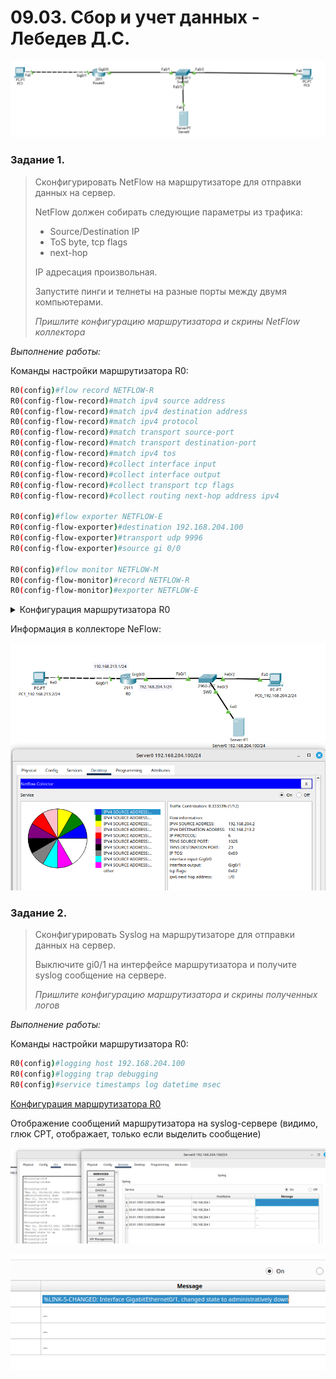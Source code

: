 # 09.03. Сбор и учет данных - Лебедев Д.С.

![](_att/0903-00-00.jpg)
### Задание 1.
> Сконфигурировать NetFlow на маршрутизаторе для отправки данных на сервер.
> 
> NetFlow должен собирать следующие параметры из трафика:
> - Source/Destination IP
> - ToS byte, tcp flags
> - next-hop
> 
> IP адресация произвольная.
> 
> Запустите пинги и телнеты на разные порты между двумя компьютерами.
> 
> *Пришлите конфигурацию маршрутизатора и скрины NetFlow коллектора*

*Выполнение работы:*

Команды настройки маршрутизатора R0:

```sh
R0(config)#flow record NETFLOW-R
R0(config-flow-record)#match ipv4 source address
R0(config-flow-record)#match ipv4 destination address
R0(config-flow-record)#match ipv4 protocol
R0(config-flow-record)#match transport source-port
R0(config-flow-record)#match transport destination-port
R0(config-flow-record)#match ipv4 tos
R0(config-flow-record)#collect interface input
R0(config-flow-record)#collect interface output
R0(config-flow-record)#collect transport tcp flags
R0(config-flow-record)#collect routing next-hop address ipv4

R0(config)#flow exporter NETFLOW-E
R0(config-flow-exporter)#destination 192.168.204.100
R0(config-flow-exporter)#transport udp 9996
R0(config-flow-exporter)#source gi 0/0

R0(config)#flow monitor NETFLOW-M
R0(config-flow-monitor)#record NETFLOW-R
R0(config-flow-monitor)#exporter NETFLOW-E
```

<details>
<summary>Конфигурация маршрутизатора R0</summary>

```sh
R0(config)#do sh run
Building configuration...

Current configuration : 1251 bytes
!
version 15.1
no service timestamps log datetime msec
no service timestamps debug datetime msec
no service password-encryption
!
hostname R0
!
!
!
!
!
!
!
!
ip cef
no ipv6 cef
!
!
!
!
!
flow exporter NETFLOW-E
 destination 192.168.204.100
 source GigabitEthernet0/0
 transport udp 9996
!
flow record NETFLOW-R
 match ipv4 source address
 match ipv4 destination address
 match ipv4 protocol
 match transport source-port
 match transport destination-port
 match ipv4 tos
 collect interface input
 collect interface output
 collect transport tcp flags
 collect routing next-hop address ipv6
!
flow monitor NETFLOW-M
 record NETFLOW-R
 exporter NETFLOW-E
!
license udi pid CISCO2911/K9 sn FTX15247YZJ-
!
!
!
!
!
!
!
!
!
!
!
spanning-tree mode pvst
!
!
!
!
!
!
interface GigabitEthernet0/0
 ip flow monitor NETFLOW-M output
 ip flow monitor NETFLOW-M input
 ip address 192.168.204.1 255.255.255.0
 duplex auto
 speed auto
!
interface GigabitEthernet0/1
 ip address 192.168.213.1 255.255.255.0
 duplex auto
 speed auto
!
interface GigabitEthernet0/2
 no ip address
 duplex auto
 speed auto
 shutdown
!
interface Vlan1
 no ip address
 shutdown
!
ip classless
!
ip flow-export version 9
!
!
!
!
!
!
!
line con 0
!
line aux 0
!
line vty 0 4
 login
!
!
!
end
```
</details>

Информация в коллекторе NeFlow:

![](_att/0903-01-01.png)

### Задание 2.
> Сконфигурировать Syslog на маршрутизаторе для отправки данных на сервер.
> 
> Выключите gi0/1 на интерфейсе маршрутизатора и получите syslog сообщение на сервере.
> 
> *Пришлите конфигурацию маршрутизатора и скрины полученных логов*

*Выполнение работы:*

Команды настройки маршрутизатора R0:

```sh
R0(config)#logging host 192.168.204.100
R0(config)#logging trap debugging
R0(config)#service timestamps log datetime msec
```

[Конфигурация маршрутизатора R0](_att/0903-02-01.R0_conf.txt)

Отображение сообщений маршрутизатора на syslog-сервере (видимо, глюк CPT, отображает, только если выделить сообщение)

![](_att/0903-02-01.png)

![](_att/0903-02-02.png)